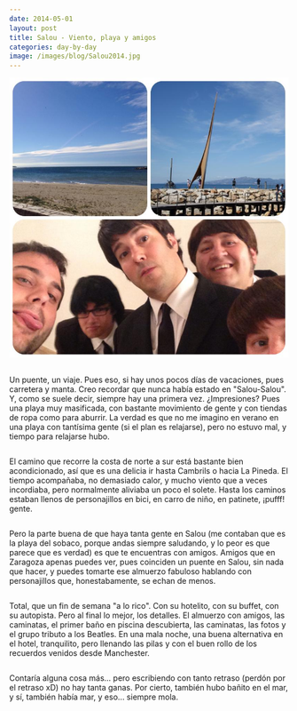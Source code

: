 ```yaml
---
date: 2014-05-01
layout: post
title: Salou - Viento, playa y amigos
categories: day-by-day
image: /images/blog/Salou2014.jpg
---
```


[![Salou - Miky - Miguel](/images/blog/Salou2014.jpg)](/images/blog/Salou2014.jpg)
<pre></pre>
Un puente, un viaje. Pues eso, si hay unos pocos días de vacaciones, pues carretera y manta. Creo recordar que nunca había estado en "Salou-Salou". Y, como se suele decir, siempre hay una primera vez. ¿Impresiones? Pues una playa muy masificada, con bastante movimiento de gente y con tiendas de ropa como para aburrir. La verdad es que no me imagino en verano en una playa con tantísima gente (si el plan es relajarse), pero no estuvo mal, y tiempo para relajarse hubo.
<pre></pre>
El camino que recorre la costa de norte a sur está bastante bien acondicionado, así que es una delicia ir hasta Cambrils o hacia La Pineda. El tiempo acompañaba, no demasiado calor, y mucho viento que a veces incordiaba, pero normalmente aliviaba un poco el solete. Hasta los caminos estaban llenos de personajillos en bici, en carro de niño, en patinete, ¡pufff! gente.
<pre></pre>
Pero la parte buena de que haya tanta gente en Salou (me contaban que es la playa del sobaco, porque andas siempre saludando, y lo peor es que parece que es verdad) es que te encuentras con amigos. Amigos que en Zaragoza apenas puedes ver, pues coinciden un puente en Salou, sin nada que hacer, y puedes tomarte ese almuerzo fabuloso hablando con personajillos que, honestabamente, se echan de menos.
<pre></pre>
Total, que un fin de semana "a lo rico". Con su hotelito, con su buffet, con su autopista. Pero al final lo mejor, los detalles. El almuerzo con amigos, las caminatas, el primer baño en piscina descubierta, las caminatas, las fotos y el grupo tributo a los Beatles. En una mala noche, una buena alternativa en el hotel, tranquilito, pero llenando las pilas y con el buen rollo de los recuerdos venidos desde Manchester.
<pre></pre>
Contaría alguna cosa más... pero escribiendo con tanto retraso (perdón por el retraso xD) no hay tanta ganas. Por cierto, también hubo bañito en el mar, y sí, también había mar, y eso... siempre mola.
<pre></pre>
